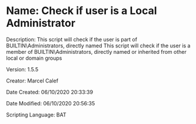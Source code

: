 ﻿# Name: Check if user is a Local Administrator

Description: This script will check if the user is part of BUILTIN\Administrators, directly named This script will check if the user is a member of BUILTIN\Administrators, directly named
or inherited from other local or domain groups

Version: 1.5.5

Creator: Marcel Calef

Date Created: 06/10/2020 20:33:39

Date Modified: 06/10/2020 20:56:35

Scripting Language: BAT

